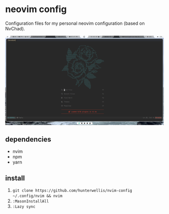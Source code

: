 # neovim config

Configuration files for my personal neovim configuration (based on NvChad).

![neovim screenshot](./images/screenshot.png)

## dependencies
- nvim
- npm
- yarn

## install
1. ```git clone https://github.com/hunterwellis/nvim-config ~/.config/nvim && nvim```
2. ```:MasonInstallAll```
3. ```:Lazy sync```

